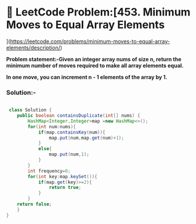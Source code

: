 # 📌 LeetCode Problem:[453. Minimum Moves to Equal Array Elements
](https://leetcode.com/problems/minimum-moves-to-equal-array-elements/description/)

 **Problem statement:-Given an integer array nums of size n, return the minimum number of moves required to make all array elements equal.**

**In one move, you can increment n - 1 elements of the array by 1.**

### Solution:-

``` java

 class Solution {
    public boolean containsDuplicate(int[] nums) {
        HashMap<Integer,Integer>map =new HashMap<>();
        for(int num:nums){
            if(map.containsKey(num)){
                map.put(num,map.get(num)+1);
            }
            else{
                map.put(num,1);
            }
        }
        int frequency=0;
        for(int key:map.keySet()){
            if(map.get(key)>=2){
                return true;
            }
        }
    return false;
    }
}
